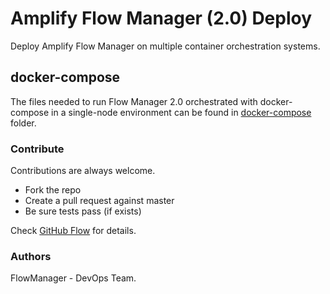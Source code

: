 # Amplify Flow Manager (2.0) Deploy

Deploy Amplify Flow Manager on multiple container orchestration systems.

## docker-compose

The files needed to run Flow Manager 2.0 orchestrated with docker-compose in a single-node environment can be found in [docker-compose](docker-compose/) folder.

### Contribute

Contributions are always welcome.

* Fork the repo
* Create a pull request against master
* Be sure tests pass (if exists)

Check [GitHub Flow](https://guides.github.com/introduction/flow/) for details.

### Authors

FlowManager - DevOps Team.
